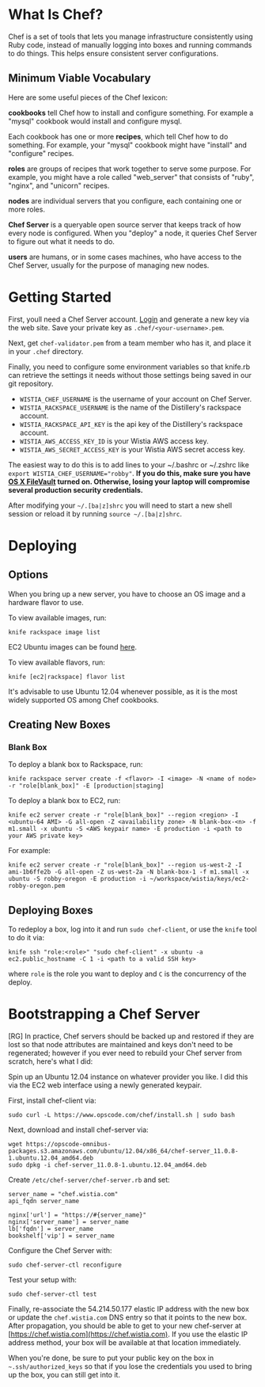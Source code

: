 # What Is Chef?

Chef is a set of tools that lets you manage infrastructure consistently using Ruby code, instead of manually logging into boxes and running commands to do things. This helps ensure consistent server configurations.

## Minimum Viable Vocabulary

Here are some useful pieces of the Chef lexicon:

__cookbooks__ tell Chef how to install and configure something. For example a "mysql" cookbook would install and configure mysql.

Each cookbook has one or more __recipes__, which tell Chef how to do something. For example, your "mysql" cookbook might have "install" and "configure" recipes.

__roles__ are groups of recipes that work together to serve some purpose. For example, you might have a role called "web_server" that consists of "ruby", "nginx", and "unicorn" recipes.

__nodes__ are individual servers that you configure, each containing one or more roles.

__Chef Server__ is a queryable open source server that keeps track of how every node is configured. When you "deploy" a node, it queries Chef Server to figure out what it needs to do.

__users__ are humans, or in some cases machines, who have access to the Chef Server, usually for the purpose of managing new nodes.

# Getting Started

First, youll need a Chef Server account. [Login](https://chef.wistia.com) and generate a new key via the web site. Save your private key as `.chef/<your-username>.pem`.

Next, get `chef-validator.pem` from a team member who has it, and place it in your `.chef` directory.

Finally, you need to configure some environment variables so that knife.rb can retrieve the settings it needs without those settings being saved in our git repository.

* `WISTIA_CHEF_USERNAME` is the username of your account on Chef Server.
* `WISTIA_RACKSPACE_USERNAME` is the name of the Distillery's rackspace account.
* `WISTIA_RACKSPACE_API_KEY` is the api key of the Distillery's rackspace account.
* `WISTIA_AWS_ACCESS_KEY_ID` is your Wistia AWS access key.
* `WISTIA_AWS_SECRET_ACCESS_KEY` is your Wistia AWS secret access key.

The easiest way to do this is to add lines to your ~/.bashrc or ~/.zshrc like `export WISTIA_CHEF_USERNAME="robby"`. __If you do this, make sure you have [OS X FileVault](http://support.apple.com/kb/ht4790) turned on. Otherwise, losing your laptop will compromise several production security credentials.__

After modifying your `~/.[ba|z]shrc` you will need to start a new shell session or reload it by running `source ~/.[ba|z]shrc`.

# Deploying

## Options

When you bring up a new server, you have to choose an OS image and a hardware flavor to use.

To view available images, run:

    knife rackspace image list

EC2 Ubuntu images can be found [here](http://cloud-images.ubuntu.com/releases/13.04/).

To view available flavors, run:

    knife [ec2|rackspace] flavor list

It's advisable to use Ubuntu 12.04 whenever possible, as it is the most widely supported OS among Chef cookbooks.

## Creating New Boxes

### Blank Box

To deploy a blank box to Rackspace, run:

    knife rackspace server create -f <flavor> -I <image> -N <name of node> -r "role[blank_box]" -E [production|staging]

To deploy a blank box to EC2, run:

    knife ec2 server create -r "role[blank_box]" --region <region> -I <ubuntu-64 AMI> -G all-open -Z <availability zone> -N blank-box-<n> -f m1.small -x ubuntu -S <AWS keypair name> -E production -i <path to your AWS private key>

For example:

    knife ec2 server create -r "role[blank_box]" --region us-west-2 -I ami-1b6ffe2b -G all-open -Z us-west-2a -N blank-box-1 -f m1.small -x ubuntu -S robby-oregon -E production -i ~/workspace/wistia/keys/ec2-robby-oregon.pem 

## Deploying Boxes

To redeploy a box, log into it and run `sudo chef-client`, or use the `knife` tool to do it via:

    knife ssh "role:<role>" "sudo chef-client" -x ubuntu -a ec2.public_hostname -C 1 -i <path to a valid SSH key>

where `role` is the role you want to deploy and `C` is the concurrency of the deploy.

# Bootstrapping a Chef Server

[RG] In practice, Chef servers should be backed up and restored if they are lost so that node attributes are maintained and keys don't need to be regenerated; however if you ever need to rebuild your Chef server from scratch, here's what I did:

Spin up an Ubuntu 12.04 instance on whatever provider you like. I did this via the EC2 web interface using a newly generated keypair.

First, install chef-client via:

    sudo curl -L https://www.opscode.com/chef/install.sh | sudo bash

Next, download and install chef-server via:

    wget https://opscode-omnibus-packages.s3.amazonaws.com/ubuntu/12.04/x86_64/chef-server_11.0.8-1.ubuntu.12.04_amd64.deb
    sudo dpkg -i chef-server_11.0.8-1.ubuntu.12.04_amd64.deb 

Create `/etc/chef-server/chef-server.rb` and set:

    server_name = "chef.wistia.com"
    api_fqdn server_name
    
    nginx['url'] = "https://#{server_name}"
    nginx['server_name'] = server_name
    lb['fqdn'] = server_name
    bookshelf['vip'] = server_name

Configure the Chef Server with:

    sudo chef-server-ctl reconfigure

Test your setup with:

    sudo chef-server-ctl test

Finally, re-associate the 54.214.50.177 elastic IP address with the new box or update the `chef.wistia.com` DNS entry so that it points to the new box. After propagation, you should be able to get to your new chef-server at [https://chef.wistia.com](https://chef.wistia.com). If you use the elastic IP address method, your box will be available at that location immediately.

When you're done, be sure to put your public key on the box in `~.ssh/authorized_keys` so that if you lose the credentials you used to bring up the box, you can still get into it.
